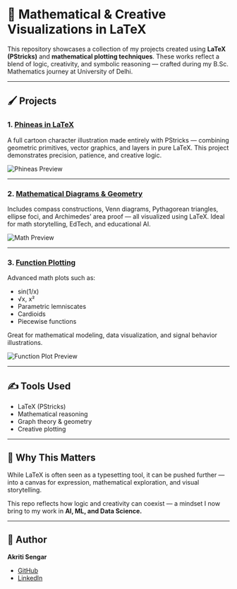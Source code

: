# 🎨 Mathematical & Creative Visualizations in LaTeX

This repository showcases a collection of my projects created using **LaTeX (PStricks)** and **mathematical plotting techniques**. These works reflect a blend of logic, creativity, and symbolic reasoning — crafted during my B.Sc. Mathematics journey at University of Delhi.

---

## 🖌️ Projects

### 1. [Phineas in LaTeX](./Phineas-LaTeX-Art)
A full cartoon character illustration made entirely with PStricks — combining geometric primitives, vector graphics, and layers in pure LaTeX. This project demonstrates precision, patience, and creative logic.

![Phineas Preview](./Phineas-LaTeX-Art/phineas_output.png)

---

### 2. [Mathematical Diagrams & Geometry](./Math-Diagrams)
Includes compass constructions, Venn diagrams, Pythagorean triangles, ellipse foci, and Archimedes’ area proof — all visualized using LaTeX. Ideal for math storytelling, EdTech, and educational AI.

![Math Preview](./Math-Diagrams/venn_sector_archimedes.png)

---

### 3. [Function Plotting](./Function-Plots)
Advanced math plots such as:
- sin(1/x)
- √x, x²
- Parametric lemniscates
- Cardioids
- Piecewise functions

Great for mathematical modeling, data visualization, and signal behavior illustrations.

![Function Plot Preview](./Function-Plots/function_plots.png)

---

## ✍️ Tools Used

- LaTeX (PStricks)
- Mathematical reasoning
- Graph theory & geometry
- Creative plotting

---

## 📌 Why This Matters

While LaTeX is often seen as a typesetting tool, it can be pushed further — into a canvas for expression, mathematical exploration, and visual storytelling.

This repo reflects how logic and creativity can coexist — a mindset I now bring to my work in **AI, ML, and Data Science.**

---

## 🔗 Author

**Akriti Sengar**  
- [GitHub](https://github.com/Tashuuuu)  
- [LinkedIn](https://www.linkedin.com/in/akriti-sengar-551004214/)
